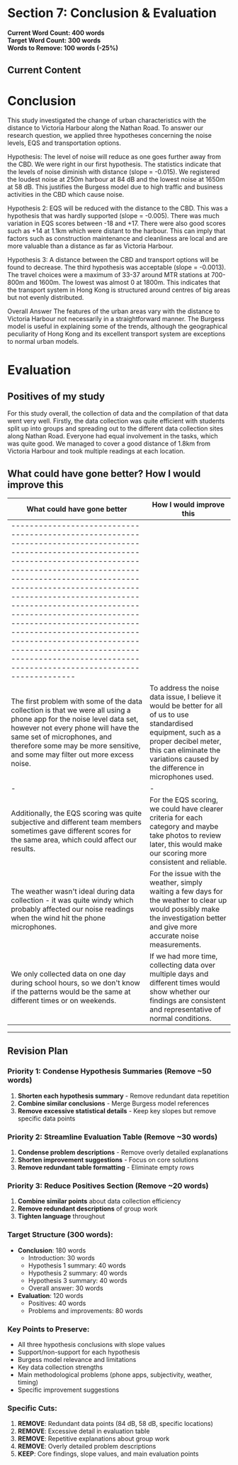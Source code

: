 # Section 7: Conclusion & Evaluation

**Current Word Count: 400 words**  
**Target Word Count: 300 words**  
**Words to Remove: 100 words (-25%)**

## Current Content

# Conclusion

This study investigated the change of urban characteristics with the distance to Victoria Harbour along the Nathan Road. To answer our research question, we applied three hypotheses concerning the noise levels, EQS and transportation options.

Hypothesis: The level of noise will reduce as one goes further away from the CBD. We were right in our first hypothesis. The statistics indicate that the levels of noise diminish with distance (slope = -0.015). We registered the loudest noise at 250m harbour at 84 dB and the lowest noise at 1650m at 58 dB. This justifies the Burgess model due to high traffic and business activities in the CBD which cause noise.

Hypothesis 2: EQS will be reduced with the distance to the CBD. This was a hypothesis that was hardly supported (slope = -0.005). There was much variation in EQS scores between -18 and +17. There were also good scores such as +14 at 1.1km which were distant to the harbour. This can imply that factors such as construction maintenance and cleanliness are local and are more valuable than a distance as far as Victoria Harbour.

Hypothesis 3: A distance between the CBD and transport options will be found to decrease. The third hypothesis was acceptable (slope = -0.0013). The travel choices were a maximum of 33-37 around MTR stations at 700-800m and 1600m. The lowest was almost 0 at 1800m. This indicates that the transport system in Hong Kong is structured around centres of big areas but not evenly distributed.

Overall Answer The features of the urban areas vary with the distance to Victoria Harbour not necessarily in a straightforward manner. The Burgess model is useful in explaining some of the trends, although the geographical peculiarity of Hong Kong and its excellent transport system are exceptions to normal urban models.

# Evaluation

## Positives of my study

For this study overall, the collection of data and the compilation of that data went very well. Firstly, the data collection was quite efficient with students split up into groups and spreading out to the different data collection sites along Nathan Road. Everyone had equal involvement in the tasks, which was quite good. We managed to cover a good distance of 1.8km from Victoria Harbour and took multiple readings at each location.

## What could have gone better? How I would improve this

| What could have gone better                                                                                                                                                                                                                                                                                                                                                                                                                                                                                | How I would improve this                                                                                                                                                                                                   |
| ---------------------------------------------------------------------------------------------------------------------------------------------------------------------------------------------------------------------------------------------------------------------------------------------------------------------------------------------------------------------------------------------------------------------------------------------------------------------------------------------------------- | -------------------------------------------------------------------------------------------------------------------------------------------------------------------------------------------------------------------------- |
| ---------------------------------------------------------------------------------------------------------------------------------------------------------------------------------------------------------------------------------------------------------------------------------------------------------------------------------------------------------------------------------------------------------------------------------------------------------------------------------------------------------- |                                                                                                                                                                                                                            |
| The first problem with some of the data collection is that we were all using a phone app for the noise level data set, however not every phone will have the same set of microphones, and therefore some may be more sensitive, and some may filter out more excess noise.                                                                                                                                                                                                                                 | To address the noise data issue, I believe it would be better for all of us to use standardised equipment, such as a proper decibel meter, this can eliminate the variations caused by the difference in microphones used. |
| -                                                                                                                                                                                                                                                                                                                                                                                                                                                                                                          | -                                                                                                                                                                                                                          |
| Additionally, the EQS scoring was quite subjective and different team members sometimes gave different scores for the same area, which could affect our results.                                                                                                                                                                                                                                                                                                                                           | For the EQS scoring, we could have clearer criteria for each category and maybe take photos to review later, this would make our scoring more consistent and reliable.                                                     |
| The weather wasn't ideal during data collection - it was quite windy which probably affected our noise readings when the wind hit the phone microphones.                                                                                                                                                                                                                                                                                                                                                   | For the issue with the weather, simply waiting a few days for the weather to clear up would possibly make the investigation better and give more accurate noise measurements.                                              |
| We only collected data on one day during school hours, so we don't know if the patterns would be the same at different times or on weekends.                                                                                                                                                                                                                                                                                                                                                               | If we had more time, collecting data over multiple days and different times would show whether our findings are consistent and representative of normal conditions.                                                        |

---

## Revision Plan

### Priority 1: Condense Hypothesis Summaries (Remove ~50 words)
1. **Shorten each hypothesis summary** - Remove redundant data repetition
2. **Combine similar conclusions** - Merge Burgess model references
3. **Remove excessive statistical details** - Keep key slopes but remove specific data points

### Priority 2: Streamline Evaluation Table (Remove ~30 words)
1. **Condense problem descriptions** - Remove overly detailed explanations
2. **Shorten improvement suggestions** - Focus on core solutions
3. **Remove redundant table formatting** - Eliminate empty rows

### Priority 3: Reduce Positives Section (Remove ~20 words)
1. **Combine similar points** about data collection efficiency
2. **Remove redundant descriptions** of group work
3. **Tighten language** throughout

### Target Structure (300 words):
- **Conclusion**: 180 words
  - Introduction: 30 words
  - Hypothesis 1 summary: 40 words
  - Hypothesis 2 summary: 40 words
  - Hypothesis 3 summary: 40 words
  - Overall answer: 30 words
- **Evaluation**: 120 words
  - Positives: 40 words
  - Problems and improvements: 80 words

### Key Points to Preserve:
- All three hypothesis conclusions with slope values
- Support/non-support for each hypothesis
- Burgess model relevance and limitations
- Key data collection strengths
- Main methodological problems (phone apps, subjectivity, weather, timing)
- Specific improvement suggestions

### Specific Cuts:
1. **REMOVE**: Redundant data points (84 dB, 58 dB, specific locations)
2. **REMOVE**: Excessive detail in evaluation table
3. **REMOVE**: Repetitive explanations about group work
4. **REMOVE**: Overly detailed problem descriptions
5. **KEEP**: Core findings, slope values, and main evaluation points